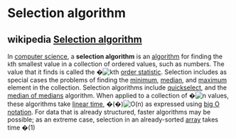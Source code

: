 # Selection algorithm



## wikipedia [Selection algorithm](https://en.wikipedia.org/wiki/Selection_algorithm)

In [computer science](https://en.wikipedia.org/wiki/Computer_science), a **selection algorithm** is an [algorithm](https://en.wikipedia.org/wiki/Algorithm) for finding the `k`th smallest value in a collection of ordered values, such as numbers. The value that it finds is called the �![k](https://wikimedia.org/api/rest_v1/media/math/render/svg/c3c9a2c7b599b37105512c5d570edc034056dd40)th [order statistic](https://en.wikipedia.org/wiki/Order_statistic). Selection includes as special cases the problems of finding the [minimum](https://en.wikipedia.org/wiki/Minimum), [median](https://en.wikipedia.org/wiki/Median), and [maximum](https://en.wikipedia.org/wiki/Maximum) element in the collection. Selection algorithms include [quickselect](https://en.wikipedia.org/wiki/Quickselect), and the [median of medians](https://en.wikipedia.org/wiki/Median_of_medians) algorithm. When applied to a collection of �![n](https://wikimedia.org/api/rest_v1/media/math/render/svg/a601995d55609f2d9f5e233e36fbe9ea26011b3b) values, these algorithms take [linear time](https://en.wikipedia.org/wiki/Linear_time), �(�)![O(n)](https://wikimedia.org/api/rest_v1/media/math/render/svg/34109fe397fdcff370079185bfdb65826cb5565a) as expressed using [big O notation](https://en.wikipedia.org/wiki/Big_O_notation). For data that is already structured, faster algorithms may be possible; as an extreme case, selection in an already-sorted [array](https://en.wikipedia.org/wiki/Array_(data_structure)) takes time �(1)
